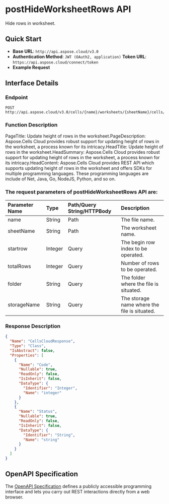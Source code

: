 # **postHideWorksheetRows API**

Hide rows in worksheet. 

## **Quick Start**

- **Base URL**: `http://api.aspose.cloud/v3.0`
- **Authentication Method**: `JWT (OAuth2, application)`  **Token URL**: `https://api.aspose.cloud/connect/token`
- **Example Request** 
<script src="https://gist.github.com/aspose-cells-cloud-gists/8a5b324fdf3e574dbd747c1a1e24b05d.js?file=Example30_PostHideWorksheetRows.cs"></script>

## **Interface Details**

### **Endpoint** 

```
POST http://api.aspose.cloud/v3.0/cells/{name}/worksheets/{sheetName}/cells/rows/hide
```

### **Function Description**
PageTitle: Update height of rows in the worksheet.PageDescription: Aspose.Cells Cloud provides robust support for updating height of rows in the worksheet, a process known for its intricacy.HeadTitle: Update height of rows in the worksheet.HeadSummary: Aspose.Cells Cloud provides robust support for updating height of rows in the worksheet, a process known for its intricacy.HeadContent: Aspose.Cells Cloud provides REST API which supports updating height of rows in the worksheet and offers SDKs for multiple programming languages. These programming languages are include of Net, Java, Go, NodeJS, Python, and so on.

### The request parameters of **postHideWorksheetRows** API are: 

| Parameter Name | Type | Path/Query String/HTTPBody | Description | 
| :- | :- | :- |:- | 
|name|String|Path|The file name.|
|sheetName|String|Path|The worksheet name.|
|startrow|Integer|Query|The begin row index to be operated.|
|totalRows|Integer|Query|Number of rows to be operated.|
|folder|String|Query|The folder where the file is situated.|
|storageName|String|Query|The storage name where the file is situated.|


### **Response Description**
```json
{
  "Name": "CellsCloudResponse",
  "Type": "Class",
  "IsAbstract": false,
  "Properties": [
    {
      "Name": "Code",
      "Nullable": true,
      "ReadOnly": false,
      "IsInherit": false,
      "DataType": {
        "Identifier": "Integer",
        "Name": "integer"
      }
    },
    {
      "Name": "Status",
      "Nullable": true,
      "ReadOnly": false,
      "IsInherit": false,
      "DataType": {
        "Identifier": "String",
        "Name": "string"
      }
    }
  ]
}
```

## OpenAPI Specification

The [OpenAPI Specification](https://reference.aspose.cloud/cells/#/CellsController/PostHideWorksheetRows) defines a publicly accessible programming interface and lets you carry out REST interactions directly from a web browser.

